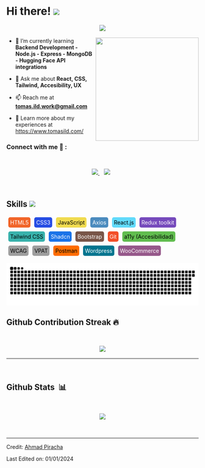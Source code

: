 <h1> Hi there! <img src = "https://raw.githubusercontent.com/MartinHeinz/MartinHeinz/master/wave.gif" width = 40px> </h1>
<p align='center'>
<img src="https://readme-typing-svg.herokuapp.com?color=%2336BCF7&size=25&center=true&vCenter=true&width=433&height=75&lines=I'm+Tomás+Langer;Web+Developer;Frontend+Developer;%40tomasild">
</p>

<img align="right" src="https://media.giphy.com/media/QvpqTCiEcwtvx6wwJK/giphy.gif" width="270" height="270" frameBorder="0" class="giphy-embed" allowFullScreen></img>


- 🌱 I’m currently learning **Backend Development - Node.js - Express - MongoDB - Hugging Face API integrations**

- 💬 Ask me about **React, CSS, Tailwind, Accesibility, UX**

- 📫 Reach me at **tomas.ild.work@gmail.com**

- 📄 Learn more about my experiences at https://www.tomasild.com/


### Connect with me 🔗 :
<br>
<p align='center'>
<a href="mailto:tomas.ild.work@gmail.com" target="_blank">
<img src="https://img.shields.io/badge/Gmail-D14836?style=for-the-badge&logo=gmail&logoColor=white">
</a>&nbsp;&nbsp;
<a href="https://www.linkedin.com/in/tomaslangerduran/" target="_blank">
<img src="https://img.shields.io/badge/linkedin-%230077B5.svg?style=for-the-badge&logo=linkedin&logoColor=white"></a>&nbsp;&nbsp;
</p>
<br>

## Skills <img src="https://media2.giphy.com/media/QssGEmpkyEOhBCb7e1/giphy.gif?cid=ecf05e47a0n3gi1bfqntqmob8g9aid1oyj2wr3ds3mg700bl&rid=giphy.gif" width=32px>
<!-- Frontend y otras habilidades relevantes -->
<div style="display: flex; flex-wrap: wrap; font-weight: semibold;">
  <span style="background-color: #F16529; color: white; padding: 5px; margin: 5px; border-radius: 5px;">HTML5</span>
  <span style="background-color: #264DE4; color: white; padding: 5px; margin: 5px; border-radius: 5px;">CSS3</span>
  <span style="background-color: #F0DB4F; color: black; padding: 5px; margin: 5px; border-radius: 5px;">JavaScript</span>
  <span style="background-color: #4B8BBE; color: white; padding: 5px; margin: 5px; border-radius: 5px;">Axios</span>
  <span style="background-color: #61DAFB; color: black; padding: 5px; margin: 5px; border-radius: 5px;">React.js</span>
  <span style="background-color: #764ABC; color: white; padding: 5px; margin: 5px; border-radius: 5px;">Redux toolkit</span>
  <span style="background-color: #38B2AC; color: black; padding: 5px; margin: 5px; border-radius: 5px;">Tailwind CSS</span>
  <span style="background-color: #1A73E8; color: white; padding: 5px; margin: 5px; border-radius: 5px;">Shadcn</span>
  <span style="background-color: #795548; color: white; padding: 5px; margin: 5px; border-radius: 5px;">Bootstrap</span>
  <span style="background-color: #F34F29; color: white; padding: 5px; margin: 5px; border-radius: 5px;">Git</span>
  <span style="background-color: #61BD4F; color: black; padding: 5px; margin: 5px; border-radius: 5px;">a11y (Accesibilidad)</span>
  <span style="background-color: #9E9E9E; color: black; padding: 5px; margin: 5px; border-radius: 5px;">WCAG</span>
  <span style="background-color: #9E9E9E; color: black; padding: 5px; margin: 5px; border-radius: 5px;">VPAT</span>
  <span style="background-color: #FF6D00; color: black; padding: 5px; margin: 5px; border-radius: 5px;">Postman</span>
  <span style="background-color: #00758F; color: white; padding: 5px; margin: 5px; border-radius: 5px;">Wordpress</span>
  <span style="background-color: #96588A; color: white; padding: 5px; margin: 5px; border-radius: 5px;">WooCommerce</span>
</div>

<!-- Tools and Platforms -->

![snake gif](https://github.com/TekyaygilFethi/TekyaygilFethi/blob/output/github-contribution-grid-snake.svg)



## Github Contribution Streak 🔥 
<br>
<p align='center'><img src="https://github-readme-streak-stats.herokuapp.com?user=tomasild&theme=black-ice&hide_border=true&date_format=M%20j%5B%2C%20Y%5D"></p>

<hr><br>

## Github Stats &nbsp;📊
<br>
<p align='center'>
<img src="https://github-readme-stats.vercel.app/api?username=tomasild&show_icons=true&theme=github_dark">
</p>


<br>

------
Credit: [Ahmad Piracha](https://github.com/ahmadpiracha)

Last Edited on: 01/01/2024

